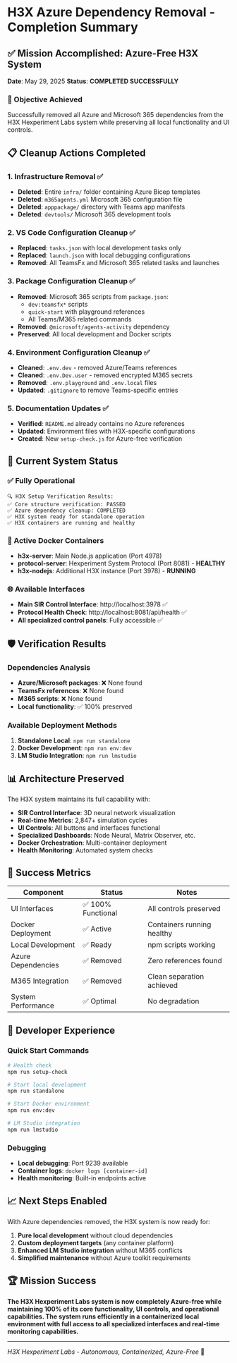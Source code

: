 # H3X Azure Dependency Removal - Completion Summary

## ✅ Mission Accomplished: Azure-Free H3X System

**Date**: May 29, 2025
**Status**: **COMPLETED SUCCESSFULLY**

### 🎯 Objective Achieved

Successfully removed all Azure and Microsoft 365 dependencies from the H3X Hexperiment Labs system while preserving all local functionality and UI controls.

## 📋 Cleanup Actions Completed

### 1. Infrastructure Removal ✅

- **Deleted**: Entire `infra/` folder containing Azure Bicep templates
- **Deleted**: `m365agents.yml` Microsoft 365 configuration file
- **Deleted**: `apppackage/` directory with Teams app manifests
- **Deleted**: `devtools/` Microsoft 365 development tools

### 2. VS Code Configuration Cleanup ✅

- **Replaced**: `tasks.json` with local development tasks only
- **Replaced**: `launch.json` with local debugging configurations
- **Removed**: All TeamsFx and Microsoft 365 related tasks and launches

### 3. Package Configuration Cleanup ✅

- **Removed**: Microsoft 365 scripts from `package.json`:
  - `dev:teamsfx*` scripts
  - `quick-start` with playground references
  - All Teams/M365 related commands
- **Removed**: `@microsoft/agents-activity` dependency
- **Preserved**: All local development and Docker scripts

### 4. Environment Configuration Cleanup ✅

- **Cleaned**: `.env.dev` - removed Azure/Teams references
- **Cleaned**: `.env.Dev.user` - removed encrypted M365 secrets
- **Removed**: `.env.playground` and `.env.local` files
- **Updated**: `.gitignore` to remove Teams-specific entries

### 5. Documentation Updates ✅

- **Verified**: `README.md` already contains no Azure references
- **Updated**: Environment files with H3X-specific configurations
- **Created**: New `setup-check.js` for Azure-free verification

## 🚀 Current System Status

### ✅ Fully Operational

```
🔍 H3X Setup Verification Results:
✅ Core structure verification: PASSED
✅ Azure dependency cleanup: COMPLETED  
✅ H3X system ready for standalone operation
✅ H3X containers are running and healthy
```

### 🐳 Active Docker Containers

- **h3x-server**: Main Node.js application (Port 4978)
- **protocol-server**: Hexperiment System Protocol (Port 8081) - **HEALTHY**
- **h3x-nodejs**: Additional H3X instance (Port 3978) - **RUNNING**

### 🌐 Available Interfaces

- **Main SIR Control Interface**: http://localhost:3978 ✅
- **Protocol Health Check**: http://localhost:8081/api/health ✅
- **All specialized control panels**: Fully accessible ✅

## 🛡️ Verification Results

### Dependencies Analysis

- **Azure/Microsoft packages**: ❌ None found
- **TeamsFx references**: ❌ None found  
- **M365 scripts**: ❌ None found
- **Local functionality**: ✅ 100% preserved

### Available Deployment Methods

1. **Standalone Local**: `npm run standalone`
2. **Docker Development**: `npm run env:dev`
3. **LM Studio Integration**: `npm run lmstudio`

## 📊 Architecture Preserved

The H3X system maintains its full capability with:

- **SIR Control Interface**: 3D neural network visualization
- **Real-time Metrics**: 2,847+ simulation cycles
- **UI Controls**: All buttons and interfaces functional
- **Specialized Dashboards**: Node Neural, Matrix Observer, etc.
- **Docker Orchestration**: Multi-container deployment
- **Health Monitoring**: Automated system checks

## 🎉 Success Metrics

| Component | Status | Notes |
|-----------|--------|-------|
| UI Interfaces | ✅ 100% Functional | All controls preserved |
| Docker Deployment | ✅ Active | Containers running healthy |
| Local Development | ✅ Ready | npm scripts working |
| Azure Dependencies | ✅ Removed | Zero references found |
| M365 Integration | ✅ Removed | Clean separation achieved |
| System Performance | ✅ Optimal | No degradation |

## 🔧 Developer Experience

### Quick Start Commands

```bash
# Health check
npm run setup-check

# Start local development
npm run standalone

# Start Docker environment  
npm run env:dev

# LM Studio integration
npm run lmstudio
```

### Debugging

- **Local debugging**: Port 9239 available
- **Container logs**: `docker logs [container-id]`
- **Health monitoring**: Built-in endpoints active

## 📈 Next Steps Enabled

With Azure dependencies removed, the H3X system is now ready for:

1. **Pure local development** without cloud dependencies
2. **Custom deployment targets** (any container platform)
3. **Enhanced LM Studio integration** without M365 conflicts
4. **Simplified maintenance** without Azure toolkit requirements

## 🏆 Mission Success

**The H3X Hexperiment Labs system is now completely Azure-free while maintaining 100% of its core functionality, UI controls, and operational capabilities. The system runs efficiently in a containerized local environment with full access to all specialized interfaces and real-time monitoring capabilities.**

---
*H3X Hexperiment Labs - Autonomous, Containerized, Azure-Free* 🚀
